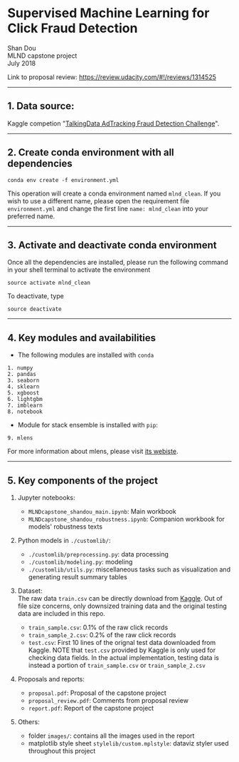 # Supervised Machine Learning for Click Fraud Detection


Shan Dou<br>
MLND capstone project<br>
July 2018

Link to proposal review: https://review.udacity.com/#!/reviews/1314525

---
## 1. Data source:
Kaggle competion "[TalkingData AdTracking Fraud Detection Challenge](https://www.kaggle.com/c/talkingdata-adtracking-fraud-detection)".


----
## 2. Create conda environment with all dependencies
```
conda env create -f environment.yml
```

This operation will create a conda environment named `mlnd_clean`. If you wish to use a different name, please open the requirement file `environment.yml` and change the first line `name: mlnd_clean` into your preferred name.

---
## 3. Activate and deactivate conda environment
Once all the dependencies are installed, please run the following command in your shell terminal to activate the environment
```
source activate mlnd_clean
```

To deactivate, type
```
source deactivate
```

----
## 4. Key modules and availabilities
* The following modules are installed with `conda`

```
1. numpy
2. pandas 
3. seaborn
4. sklearn
5. xgboost
6. lightgbm
7. imblearn
8. notebook
```
* Module for stack ensemble is installed with `pip`:

```
9. mlens
```
For more information about mlens, please visit [its webiste](http://ml-ensemble.com/).

----
## 5. Key components of the project
1. Jupyter notebooks:
	* `MLNDcapstone_shandou_main.ipynb`: Main workbook
	* `MLNDcapstone_shandou_robustness.ipynb`: Companion workbook for models' robustness texts

2. Python models in `./customlib/`:
	* `./customlib/preprocessing.py`: data processing
	* `./customlib/modeling.py`: modeling
	* `./customlib/utils.py`: miscellaneous tasks such as visualization and generating result summary tables

3. Dataset:<br>
The raw data `train.csv` can be directly download from [Kaggle](https://www.kaggle.com/c/talkingdata-adtracking-fraud-detection/data). Out of file size concerns, only downsized training data and the original testing data are included in this repo.
	* `train_sample.csv`: 0.1% of the raw click records
	* `train_sample_2.csv`: 0.2% of the raw click records
	* `test.csv`: First 10 lines of the orignal test data downloaded from Kaggle.
	NOTE that `test.csv` provided by Kaggle is only used for checking data fields. In the actual implementation, testing data is instead a portion of `train_sample.csv` or `train_sample_2.csv`


4. Proposals and reports:
	* `proposal.pdf`: Proposal of the capstone project
	* `proposal_review.pdf`: Comments from proposal review
	* `report.pdf`: Report of the capstone project
5. Others:
	* folder `images/`: contains all the images used in the report
	* matplotlib style sheet `stylelib/custom.mplstyle`: dataviz styler used throughout this project